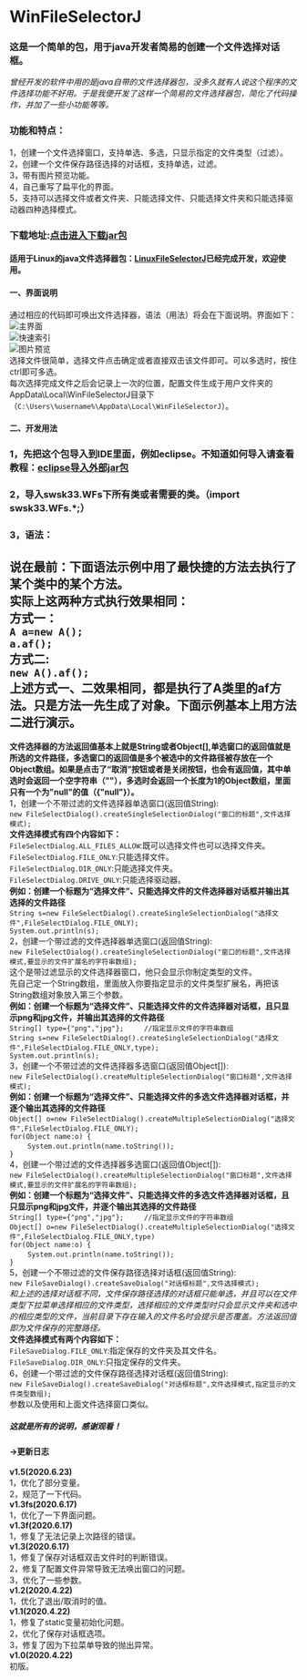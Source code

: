 # WinFileSelectorJ
### 这是一个简单的包，用于java开发者简易的创建一个文件选择对话框。
*曾经开发的软件中用的是java自带的文件选择器包，没多久就有人说这个程序的文件选择功能不好用。于是我便开发了这样一个简易的文件选择器包，简化了代码操作，并加了一些小功能等等。*
### 功能和特点：
1，创建一个文件选择窗口，支持单选、多选，只显示指定的文件类型（过滤）。<br>
2，创建一个文件保存路径选择的对话框，支持单选，过滤。<br>
3，带有图片预览功能。<br>
4，自己重写了扁平化的界面。<br>
5，支持可以选择文件或者文件夹、只能选择文件、只能选择文件夹和只能选择驱动器四种选择模式。<br>
### 下载地址:[点击进入下载jar包](https://gitee.com/swsk33/WinFileSelectorJ/releases)
#### 适用于Linux的java文件选择器包：[LinuxFileSelectorJ](https://gitee.com/swsk33/LinuxFileSelectorJ)已经完成开发，欢迎使用。
#### 一、界面说明
通过相应的代码即可唤出文件选择器，语法（用法）将会在下面说明。界面如下：<br>
![主界面](https://file.moetu.org/images/2020/04/22/167dfe41f67dbe32f.jpg)<br>
![快速索引](https://file.moetu.org/images/2020/04/22/2e0c0a878f4b3929c.jpg)<br>
![图片预览](https://file.moetu.org/images/2020/04/22/342e94d0172982875.jpg)<br>
选择文件很简单，选择文件点击确定或者直接双击该文件即可。可以多选时，按住ctrl即可多选。<br>
每次选择完成文件之后会记录上一次的位置，配置文件生成于用户文件夹的AppData\Local\WinFileSelectorJ目录下（```C:\Users\%username%\AppData\Local\WinFileSelectorJ```）。
#### 二、开发用法
### 1，先把这个包导入到IDE里面，例如eclipse。不知道如何导入请查看教程：[eclipse导入外部jar包](https://blog.csdn.net/czbqoo01/article/details/72803450)
### 2，导入swsk33.WFs下所有类或者需要的类。（import swsk33.WFs.*;）
### 3，语法：
**说在最前：下面语法示例中用了最快捷的方法去执行了某个类中的某个方法。**<br>
**实际上这两种方式执行效果相同：**<br>
**方式一：**<br>
```A a=new A();```<br>
```a.af();```<br>
**方式二:**<br>
```new A().af();```<br>
**上述方式一、二效果相同，都是执行了A类里的af方法。只是方法一先生成了对象。下面示例基本上用方法二进行演示。**<br>
--------------------------------------------------------------------------------------------------------------------
**文件选择器的方法返回值基本上就是String或者Object[],单选窗口的返回值就是所选的文件路径，多选窗口的返回值是多个被选中的文件路径被存放在一个Object数组。如果是点击了“取消”按钮或者是关闭按钮，也会有返回值，其中单选时会返回一个空字符串（""），多选时会返回一个长度为1的Object数组，里面只有一个为"null"的值（{"null"}）。**<br>
1，创建一个不带过滤的文件选择器单选窗口(返回值String):<br>
```new FileSelectDialog().createSingleSelectionDialog("窗口的标题",文件选择模式);```<br>
**文件选择模式有四个内容如下：**<br>
```FileSelectDialog.ALL_FILES_ALLOW```:既可以选择文件也可以选择文件夹。<br>
```FileSelectDialog.FILE_ONLY```:只能选择文件。<br>
```FileSelectDialog.DIR_ONLY```:只能选择文件夹。<br>
```FileSelectDialog.DRIVE_ONLY```:只能选择驱动器。<br>
**例如：创建一个标题为“选择文件”、只能选择文件的文件选择器对话框并输出其选择的文件路径**<br>
```String s=new FileSelectDialog().createSingleSelectionDialog("选择文件",FileSelectDialog.FILE_ONLY);```<br>
```System.out.println(s);```<br>
2，创建一个带过滤的文件选择器单选窗口(返回值String):<br>
```new FileSelectDialog().createSingleSelectionDialog("窗口的标题",文件选择模式,要显示的文件扩展名的字符串数组);```<br>
这个是带过滤显示的文件选择器窗口，他只会显示你制定类型的文件。<br>
先自己定一个String数组，里面放入你要指定显示的文件类型扩展名，再把该String数组对象放入第三个参数。<br>
**例如：创建一个标题为“选择文件”、只能选择文件的文件选择器对话框，且只显示png和jpg文件，并输出其选择的文件路径**<br>
```String[] type={"png","jpg"};		//指定显示文件的字符串数组```<br>
```String s=new FileSelectDialog().createSingleSelectionDialog("选择文件",FileSelectDialog.FILE_ONLY,type);```<br>
```System.out.println(s);```<br>
3，创建一个不带过滤的文件选择器多选窗口(返回值Object[]):<br>
```new FileSelectDialog().createMultipleSelectionDialog("窗口标题",文件选择模式);```<br>
**例如：创建一个标题为“选择文件”、只能选择文件的多选文件选择器对话框，并逐个输出其选择的文件路径**<br>
```Object[] o=new FileSelectDialog().createMultipleSelectionDialog("选择文件",FileSelectDialog.FILE_ONLY);```<br>
```for(Object name:o) {```<br>
&nbsp;&nbsp;&nbsp;&nbsp;&nbsp;&nbsp;&nbsp;&nbsp;```System.out.println(name.toString());```<br>
```}```<br>
4，创建一个带过滤的文件选择器多选窗口(返回值Object[]):<br>
```new FileSelectDialog().createMultipleSelectionDialog("窗口标题",文件选择模式,要显示的文件扩展名的字符串数组);```<br>
**例如：创建一个标题为“选择文件”、只能选择文件的多选文件选择器对话框，且只显示png和jpg文件，并逐个输出其选择的文件路径**<br>
```String[] type={"png","jpg"};		//指定显示文件的字符串数组```<br>
```Object[] o=new FileSelectDialog().createMultipleSelectionDialog("选择文件",FileSelectDialog.FILE_ONLY,type)```<br>
```for(Object name:o) {```<br>
&nbsp;&nbsp;&nbsp;&nbsp;&nbsp;&nbsp;&nbsp;&nbsp;```System.out.println(name.toString());```<br>
```}```<br>
5，创建一个不带过滤的文件保存路径选择对话框(返回值String):<br>
```new FileSaveDialog().createSaveDialog("对话框标题",文件选择模式);```<br>
*和上述的选择对话框不同，文件保存路径选择的对话框只能单选，并且可以在文件类型下拉菜单选择相应的文件类型，选择相应的文件类型时只会显示文件夹和选中的相应类型的文件，当前目录下存在输入的文件名时会提示是否覆盖。方法返回值即为文件保存的完整路径。*<br>
**文件选择模式有两个内容如下：**<br>
```FileSaveDialog.FILE_ONLY```:指定保存的文件夹及其文件名。<br>
```FileSaveDialog.DIR_ONLY```:只指定保存的文件夹。<br>
6，创建一个带过滤的文件保存路径选择对话框(返回值String):<br>
```new FileSaveDialog().createSaveDialog("对话框标题",文件选择模式,指定显示的文件类型数组);```<br>
参数以及使用和上面文件选择窗口类似。<br>
##### 这就是所有的说明，感谢观看！
#### ->更新日志
**v1.5(2020.6.23)**<br>
1，优化了部分变量。<br>
2，规范了一下代码。<br>
**v1.3fs(2020.6.17)**<br>
1，优化了一下界面问题。<br>
**v1.3f(2020.6.17)**<br>
1，修复了无法记录上次路径的错误。<br>
**v1.3(2020.6.17)**<br>
1，修复了保存对话框双击文件时的判断错误。<br>
2，修复了配置文件异常导致无法唤出窗口的问题。<br>
3，优化了一些参数。<br>
**v1.2(2020.4.22)**<br>
1，优化了退出/取消时的值。<br>
**v1.1(2020.4.22)**<br>
1，修复了static变量初始化问题。<br>
2，优化了保存对话框选项。<br>
3，修复了因为下拉菜单导致的抛出异常。<br>
**v1.0(2020.4.22)**<br>
初版。<br>